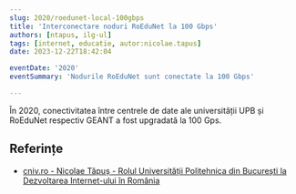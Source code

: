 ```yaml
---
slug: 2020/roedunet-local-100gbps
title: 'Interconectare noduri RoEduNet la 100 Gbps'
authors: [ntapus, ilg-ul]
tags: [internet, educatie, autor:nicolae.tapus]
date: 2023-12-22T18:42:04

eventDate: '2020'
eventSummary: 'Nodurile RoEduNet sunt conectate la 100 Gbps'

---
```


În 2020, conectivitatea între centrele de date ale universității
UPB și RoEduNet respectiv GEANT a fost upgradată la 100 Gps.

<!-- truncate -->

## Referințe

- [cniv.ro - Nicolae Tăpuș - Rolul Universității Politehnica din București la Dezvoltarea Internet-ului în România](https://cniv.ro/documents/26/CNIV_Volum_Aniversar_2023_-_Versiune_Online_DPxioQg.pdf)
